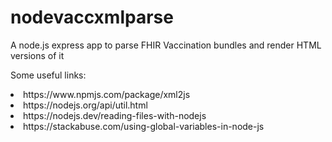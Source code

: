 # nodevaccxmlparse
A node.js express app to parse FHIR Vaccination bundles and render HTML versions of it

Some useful links:
<li>https://www.npmjs.com/package/xml2js</li>
<li>https://nodejs.org/api/util.html</li>
<li>https://nodejs.dev/reading-files-with-nodejs</li>
<li>https://stackabuse.com/using-global-variables-in-node-js</li>